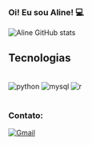 ### Oi! Eu sou Aline! 💻
![Aline GitHub stats](https://github-readme-stats.vercel.app/api?username=alinegcampos&show_icons=true&theme=gruvbox)

## Tecnologias

<div style="display: inline_block"><br/>
     <img align="center" alt="python" src="https://img.shields.io/badge/Python-14354C?style=for-the-badge&logo=python&logoColor=white"/>
     <img align="center" alt="mysql" src="https://img.shields.io/badge/MySQL-00000F?style=for-the-badge&logo=mysql&logoColor=white"/>
     <img align="center" alt="r" src="https://img.shields.io/badge/R-276DC3?style=for-the-badge&logo=r&logoColor=white"/>
  	
</div><br/>

### Contato: 
[![Gmail](	https://img.shields.io/badge/Gmail-D14836?style=for-the-badge&logo=gmail&logoColor=white)](mailto:camposalineg@gmail.com)
